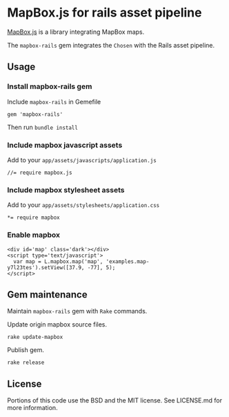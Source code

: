 # MapBox.js for rails asset pipeline

[MapBox.js](https://github.com/mapbox/mapbox.js) is a library integrating MapBox maps.

The `mapbox-rails` gem integrates the `Chosen` with the Rails asset pipeline.

## Usage

### Install mapbox-rails gem

Include `mapbox-rails` in Gemefile

    gem 'mapbox-rails'

Then run `bundle install`

### Include mapbox javascript assets

Add to your `app/assets/javascripts/application.js` 

    //= require mapbox.js

### Include mapbox stylesheet assets

Add to your `app/assets/stylesheets/application.css`

    *= require mapbox

### Enable mapbox 

    <div id='map' class='dark'></div>
    <script type='text/javascript'>
      var map = L.mapbox.map('map', 'examples.map-y7l23tes').setView([37.9, -77], 5);
    </script>

## Gem maintenance

Maintain `mapbox-rails` gem with `Rake` commands.

Update origin mapbox source files.

    rake update-mapbox

Publish gem.

    rake release

## License

Portions of this code use the BSD and the MIT license. See LICENSE.md for more information.